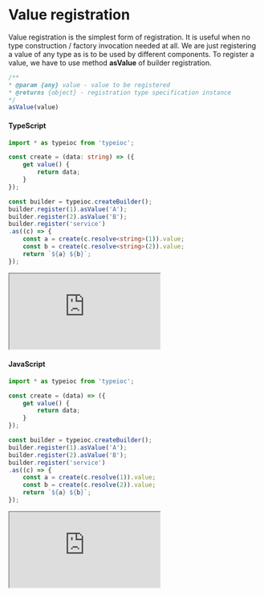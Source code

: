 # Value registration

Value registration is the simplest form of registration. It is useful when no type construction / factory invocation needed at all. We are just registering a value of any type as is to be used by different components. To register a value, we have to use method **asValue** of builder registration.

```typescript
/**
* @param {any} value - value to be registered
* @returns {object} - registration type specification instance
*/
asValue(value)
```

#### TypeScript

```typescript
import * as typeioc from 'typeioc';

const create = (data: string) => ({
    get value() {
        return data;
    }
});

const builder = typeioc.createBuilder();
builder.register(1).asValue('A');
builder.register(2).asValue('B');
builder.register('service')
.as((c) => {
    const a = create(c.resolve<string>(1)).value;
    const b = create(c.resolve<string>(2)).value;
    return `${a} ${b}`;
});
```

<!--sec data-title="Run example" data-id="section0" data-show=true data-collapse=true ces-->

<iframe class="example" src="https://stackblitz.com/edit/tioc-value-registration-ts?embed=1&file=index.ts">
</iframe>

<!--endsec-->

#### JavaScript

```javascript
import * as typeioc from 'typeioc';

const create = (data) => ({
    get value() {
        return data;
    }
});

const builder = typeioc.createBuilder();
builder.register(1).asValue('A');
builder.register(2).asValue('B');
builder.register('service')
.as((c) => {
    const a = create(c.resolve(1)).value;
    const b = create(c.resolve(2)).value;
    return `${a} ${b}`;
});
```

<!--sec data-title="Run example" data-id="section1" data-show=true data-collapse=true ces-->

<iframe class="example" src="https://stackblitz.com/edit/tioc-value-registration-js?embed=1&file=index.js">
</iframe>
